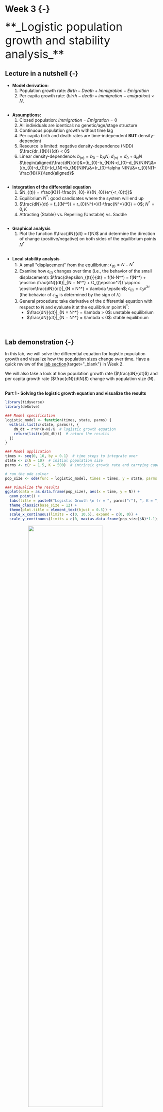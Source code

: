 

# Week 3 {-} 
<div style = "font-size: 28pt"> **_Logistic population growth and stability analysis_**</div>

## Lecture in a nutshell {-}

* **Model derivation:**
    1. Population growth rate: $Birth - Death + Immigration - Emigration$
    2. Per capita growth rate: $(birth - death + immigration - emigration)\times N$.

<div style="height:1px ;"><br></div>

* **Assumptions:**
    1. Closed population: $Immigration$ = $Emigration = 0$
    2. All individuals are identical: no genetic/age/stage structure
    3. Continuous population growth without time lag
    4. Per capita birth and death rates are time-independent **BUT** density-dependent
    5. Resource is limited: negative density-dependence (NDD) 
  $\frac{dr_{(N)}}{dt} < 0$
    6. Linear density-dependence: $b_{(n)} = b_{0}-b_{N}N$; $d_{(n)} = d_{0}+d_{N}N$
  $\begin{aligned}\frac{dN}{dt}&=(b_{0}-b_{N}N-d_{0}-d_{N}N)N\\&=((b_{0}-d_{0})-(d_{N}+b_{N})N)N\\&=(r_{0}-\alpha N)N\\&=r_{0}N(1-\frac{N}{K})\end{aligned}$

<div style="height:1px ;"><br></div>

* **Integration of the differential equation**
    1. $N_{(t)} = \frac{K}{1-\frac{N_{0}-K}{N_{0}}e^{-r_{0}t}}$
    2. Equilibrium $N^*$: good candidates where the system will end up
    3. $\frac{dN}{dt} = f_{(N^*)} = r_{0}N^{*}(1-\frac{N^*}{K}) = 0$; $N^* = 0, K$
    4. Attracting (Stable) vs. Repelling (Unstable) vs. Saddle 

<div style="height:1px ;"><br></div>

* **Graphical analysis**  
    1. Plot the function $\frac{dN}{dt} = f(N)$ and determine the direction of change (positive/negative) on both sides of the equilibrium points $N^*$

<div style="height:1px ;"><br></div>

* **Local stability analysis**
    1. A small "displacement" from the equilibrium: $\epsilon_{(t)} = N - N^*$
    2. Examine how $\epsilon_{(t)}$ changes over time (i.e., the behavior of the small displacement): $\frac{d\epsilon_{(t)}}{dt} = f(N-N^*) = f(N^*) + \epsilon \frac{dN}{dt}|_{N = N^*} + O_{(\epsilon^2)} \approx \epsilon\frac{dN}{dt}|_{N = N^*} = \lambda \epsilon$; $\epsilon_{(t)} = \epsilon_{0}e^{\lambda t}$\
  (the behavior of $\epsilon_{(t)}$ is determined by the sign of $\lambda$)
    3. General procedure: take derivative of the differential equation with respect to $N$ and evaluate it at the equilibrium point $N^*$: 
        - $\frac{dN}{dt}|_{N = N^*} = \lambda > 0$: unstable equilibrium
        - $\frac{dN}{dt}|_{N = N^*} = \lambda < 0$: stable equilibrium

<br>

## Lab demonstration {-}

In this lab, we will solve the differential equation for logistic population growth and visualize how the population sizes change over time. Have a quick review of the [lab section](https://genchanghsu.github.io/2021_Fall_Introduction_to_Theoretical_Ecology/week-2.html#lab-demonstration-1){target="_blank"} in Week 2.

We will also take a look at how population growth rate ($\frac{dN}{dt}$) and per capita growth rate ($\frac{dN}{dtN}$) change with population size ($N$). 
<br>
<br>

**Part 1 - Solving the logistic growth equation and visualize the results**


```r
library(tidyverse)
library(deSolve)

### Model specification
logistic_model <- function(times, state, parms) {
  with(as.list(c(state, parms)), {
    dN_dt = r*N*(K-N)/K  # logistic growth equation
    return(list(c(dN_dt)))  # return the results  
  })
}

### Model application
times <- seq(0, 10, by = 0.1)  # time steps to integrate over
state <- c(N = 10)  # initial population size
parms <- c(r = 1.5, K = 500)  # intrinsic growth rate and carrying capacity

# run the ode solver
pop_size <- ode(func = logistic_model, times = times, y = state, parms = parms)

### Visualize the results
ggplot(data = as.data.frame(pop_size), aes(x = time, y = N)) + 
  geom_point() + 
  labs(title = paste0("Logistic Growth \n (r = ", parms["r"], ", K = ", parms["K"], ")")) +
  theme_classic(base_size = 12) + 
  theme(plot.title = element_text(hjust = 0.5)) +
  scale_x_continuous(limits = c(0, 10.5), expand = c(0, 0)) +
  scale_y_continuous(limits = c(0, max(as.data.frame(pop_size)$N)*1.1), expand = c(0, 0))
```

<img src="03_Week_3_files/figure-html/unnamed-chunk-1-1.png" width="70%" style="display: block; margin: auto;" />
<br>

<style>
iframe {border: 0;}
</style>

Here is an interactive web app for the logistic growth model. Feel free to play around with the parameters/values and see how the population trajectories change. Please select a set of parameters of your choice and reproduce the output figure you see in this app.

<iframe src="https://genchanghsu0115.shinyapps.io/Logistic_mod_shinyapp/?showcase=0" width="800px" height="550px" data-external="1"></iframe>

<br>

**Part 2 - The relationship between population growth rate ($\frac{dN}{dt}$)/per capita growth rate ($\frac{dN}{dtN}$) and population size ($N$)**


```r
# parameters
r <- 1.5
K <- 500

# a vector of population sizes
N <- 0:600

# calculate the population growth rates and per capita growth rates
dN_dt <- r*N*(K-N)/K 
dN_dtN <- r*(K-N)/K

# organize into a dataframe
logistic_data <- data.frame(N, dN_dt, dN_dtN) %>%
  pivot_longer(cols = c(dN_dt, dN_dtN), 
               names_to = "vars", 
               values_to = "values")

# plot 
K_df <- data.frame(xend = c(500, 500),
                   yend = c(20, 0.1),
                   xstart = c(500, 500),
                   ystart = c(100, 0.5),
                   labels = c("italic(K)", "italic(K)"),
                   vars = c("dN_dt", "dN_dtN"))

ggplot(data = logistic_data, aes(x = N, y = values)) + 
  geom_line(size = 1.2) + 
  geom_point(x = 500, y = 0, size = 4, color = "blue") +
  geom_hline(yintercept = 0, linetype = "dashed", color = "red", size = 1.2) +
  labs(x = "N", y = "") +
  facet_wrap(~vars, 
             ncol = 2, 
             scales = "free_y",
             strip.position = "left", 
             labeller = as_labeller(c(dN_dt = "dN/dt", 
                                      dN_dtN = "dN/dtN"))) + 
  theme_bw(base_size = 12) +
  theme(strip.background = element_blank(),
        strip.placement = "outside",
        legend.position = "top",
        legend.title = element_blank()) + 
  scale_x_continuous(limits = c(0, 610), expand = c(0, 0)) + 
  geom_segment(data = K_df, 
               aes(x = xstart, y = ystart, xend = xend, yend = yend), 
               arrow = arrow(length = unit(0.03, "npc")), 
               size = 1.2,
               color = "blue") + 
  geom_text(data = K_df, 
            aes(x = xstart, y = ystart*1.2, label = labels),
            size = 5, 
            color = "blue",
            parse = T)
```

<img src="03_Week_3_files/figure-html/unnamed-chunk-3-1.png" width="95%" style="display: block; margin: auto;" />

<br>

## Additional readings {-}

[Logistic Growth](http://equation-of-the-month.blogspot.com/2012/01/logistic-growth.html){target="_blank"}

<br>

## Assignments {-}

[Population Growth with Allee Effects](./Assignments/Week3_Logistic Growth.pdf){target="_blank"}

[Suggested Solutions](./Assignments/Week3_Logistic Growth_with_Solutions.pdf){target="_blank"}








